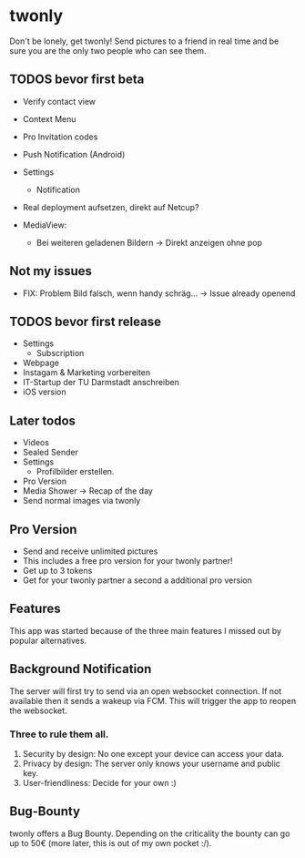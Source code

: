 # twonly

Don't be lonely, get twonly! Send pictures to a friend in real time and be sure you are the only two people who can see them.


## TODOS bevor first beta
- Verify contact view
- Context Menu

- Pro Invitation codes
- Push Notification (Android)
- Settings
    - Notification
- Real deployment aufsetzen, direkt auf Netcup?
- MediaView:
    - Bei weiteren geladenen Bildern -> Direkt anzeigen ohne pop

## Not my issues
- FIX: Problem Bild falsch, wenn handy schräg... -> Issue already openend

## TODOS bevor first release
- Settings
    - Subscription
- Webpage
- Instagam & Marketing vorbereiten
- IT-Startup der TU Darmstadt anschreiben
- iOS version

## Later todos
- Videos
- Sealed Sender
- Settings
    - Profilbilder erstellen.
- Pro Version
- Media Shower -> Recap of the day
- Send normal images via twonly



## Pro Version

- Send and receive unlimited pictures
- This includes a free pro version for your twonly partner!
- Get up to 3 tokens 
- Get for your twonly partner a second a additional pro version



## Features

This app was started because of the three main features I missed out by popular alternatives.


## Background Notification

The server will first try to send via an open websocket connection.
If not available then it sends a wakeup via FCM. This will trigger the app to reopen the websocket.

### Three to rule them all.

1. Security by design: No one except your device can access your data.
2. Privacy by design: The server only knows your username and public key.
3. User-friendliness: Decide for your own :)

## Bug-Bounty

twonly offers a Bug Bounty. Depending on the criticality the bounty can go up to 50€ (more later,
this is out of my own pocket :/).
